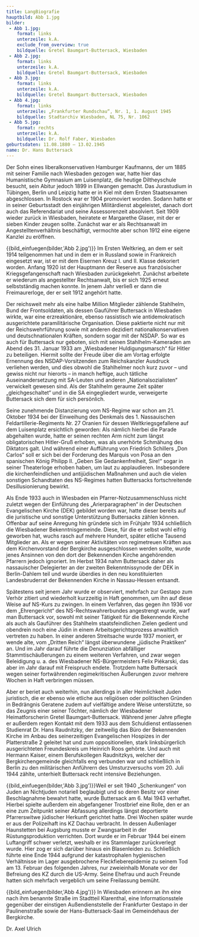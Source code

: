 ```yaml
---
title: LangBiografie
hauptbild: Abb 1.jpg
bilder:
 - Abb 1.jpg:
    format: links
    unterzeile: k.A.
    exclude_from_overview: true
    bildquelle: Gretel Baumgart-Buttersack, Wiesbaden
 - Abb 2.jpg:
    format: links
    unterzeile: k.A.
    bildquelle: Gretel Baumgart-Buttersack, Wiesbaden
 - Abb 3.jpg:
    format: links
    unterzeile: k.A.
    bildquelle: Gretel Baumgart-Buttersack, Wiesbaden
 - Abb 4.jpg:
    format: links
    unterzeile: „Frankfurter Rundschau“, Nr. 1, 1. August 1945 
    bildquelle: Stadtarchiv Wiesbaden, NL 75, Nr. 1062
 - Abb 5.jpg:
    format: rechts
    unterzeile: k.A.
    bildquelle: Dr. Rolf Faber, Wiesbaden
geburtsdaten: 11.08.1880 – 13.02.1945
name: Dr. Hans Buttersack
---
```

Der Sohn eines liberalkonservativen Hamburger Kaufmanns, der um 1885 mit
seiner Familie nach Wiesbaden gezogen war, hatte hier das Humanistische
Gymnasium am Luisenplatz, die heutige Diltheyschule besucht, sein Abitur
jedoch 1899 in Ellwangen gemacht. Das Jurastudium in Tübingen, Berlin
und Leipzig hatte er in Kiel mit dem Ersten Staatsexamen abgeschlossen.
In Rostock war er 1904 promoviert worden. Sodann hatte er in seiner
Geburtsstadt den einjährigen Militärdienst abgeleistet, danach dort auch
das Referendariat und seine Assessorenzeit absolviert. Seit 1909 wieder
zurück in Wiesbaden, heiratete er Margarethe Glaser, mit der er sieben
Kinder zeugen sollte. Zunächst war er als Rechtsanwalt im
Angestelltenverhältnis beschäftigt, vermochte aber schon 1912 eine
eigene Kanzlei zu eröffnen.

{{bild_einfuegen(bilder,'Abb 2.jpg')}}
Im Ersten Weltkrieg, an dem er seit 1914 teilgenommen hat und in dem er
in Russland sowie in Frankreich eingesetzt war, ist er mit dem Eisernen
Kreuz I. und II. Klasse dekoriert worden. Anfang 1920 ist der Hauptmann
der Reserve aus französischer Kriegsgefangenschaft nach Wiesbaden
zurückgekehrt. Zunächst arbeitete er wiederum als angestellter
Rechtsanwalt, bis er sich 1925 erneut selbstständig machen konnte. In
jenem Jahr verließ er dann die Freimaurerloge, der er seit 1912 angehört
hatte.

Der reichsweit mehr als eine halbe Million Mitglieder zählende
Stahlhelm, Bund der Frontsoldaten, als dessen Gauführer Buttersack in
Wiesbaden wirkte, war eine erzreaktionäre, ebenso rassistisch wie
antidemokratisch ausgerichtete paramilitärische Organisation. Diese
paktierte nicht nur mit der Reichswehrführung sowie mit anderen
dezidiert nationalkonservativen und deutschnationalen Kräften, sondern
sogar mit der NSDAP. So war es auch für Buttersack nur geboten, sich mit
seinen Stahlhelm-Kameraden am Abend des 31. Januar 1933 am „Wiesbadener
Huldigungsmarsch“ für Hitler zu beteiligen. Hiermit sollte der Freude
über die am Vortag erfolgte Ernennung des NSDAP-Vorsitzenden zum
Reichskanzler Ausdruck verliehen werden, und dies obwohl die Stahlhelmer
noch kurz zuvor – und gewiss nicht nur hierorts – in manch heftige, auch
tätliche Auseinandersetzung mit SA-Leuten und anderen
„Nationalsozialisten“ verwickelt gewesen sind. Als der Stahlhelm geraume
Zeit später „gleichgeschaltet“ und in die SA eingegliedert wurde,
verweigerte Buttersack sich dem für sich persönlich.

Seine zunehmende Distanzierung vom NS-Regime war schon am 21. Oktober
1934 bei der Einweihung des Denkmals des 1. Nassauischen
Feldartillerie-Regiments Nr. 27 Oranien für dessen Weltkriegsgefallene
auf dem Luisenplatz ersichtlich geworden: Als nämlich hierbei die Parade
abgehalten wurde, hatte er seinen rechten Arm nicht zum längst
obligatorischen Hitler-Gruß erhoben, was als unerhörte Schmähung des
Diktators galt. Und während einer Aufführung von Friedrich Schillers
„Don Carlos“ soll er sich bei der Forderung des Marquis von Posa an den
spanischen König Philipp II. „Geben Sie Gedankenfreiheit, Sire!“ sogar
in seiner Theaterloge erhoben haben, um laut zu applaudieren.
Insbesondere die kirchenfeindlichen und antijüdischen Maßnahmen und auch
die vielen sonstigen Schandtaten des NS-Regimes hatten Buttersacks
fortschreitende Desillusionierung bewirkt.

Als Ende 1933 auch in Wiesbaden ein Pfarrer-Notzusammenschluss nicht
zuletzt wegen der Einführung des „Arierparagraphen“ in der Deutschen
Evangelischen Kirche (DEK) gebildet worden war, hatte dieser bereits auf
die juristische und sonstige Unterstützung Buttersacks zählen können.
Offenbar auf seine Anregung hin gründete sich im Frühjahr 1934
schließlich die Wiesbadener Bekenntnisgemeinde. Diese, für die er selbst
wohl eifrig geworben hat, wuchs rasch auf mehrere Hundert, später
etliche Tausend Mitglieder an. Als er wegen seiner Aktivitäten von
regimetreuen Kräften aus dem Kirchenvorstand der Bergkirche
ausgeschlossen werden sollte, wurde jenes Ansinnen von den dort der
Bekennenden Kirche angehörenden Pfarrern jedoch ignoriert. Im Herbst
1934 nahm Buttersack daher als nassauischer Delegierter an der zweiten
Bekenntnissynode der DEK in Berlin-Dahlem teil und wurde überdies in den
neu konstituierten Landesbruderrat der Bekennenden Kirche in
Nassau-Hessen entsandt.

Spätestens seit jenem Jahr wurde er observiert, mehrfach zur Gestapo zum
Verhör zitiert und wiederholt kurzzeitig in Haft genommen, um ihn auf
diese Weise auf NS-Kurs zu zwingen. In einem Verfahren, das gegen ihn
1936 vor dem „Ehrengericht“ des NS-Rechtswahrerbundes angestrengt wurde,
warf man Buttersack vor, sowohl mit seiner Tätigkeit für die Bekennende
Kirche als auch als Gauführer des Stahlhelm staatsfeindlichen Zielen
gedient und obendrein noch eine Jüdin in einem Arbeitsgerichtsprozess
anwaltlich vertreten zu haben. In einer anderen Streitsache wurde 1937
moniert, er wende alte, vom „Dritten Reich“ längst überwundene „jüdische
Praktiken“ an. Und im Jahr darauf führte die Denunziation abfälliger
Stammtischäußerungen zu einem weiteren Verfahren, und zwar wegen
Beleidigung u. a. des Wiesbadener NS-Bürgermeisters Felix Piékarski, das
aber im Jahr darauf mit Freispruch endete. Trotzdem hatte Buttersack
wegen seiner fortwährenden regimekritischen Äußerungen zuvor mehrere
Wochen in Haft verbringen müssen.

Aber er beriet auch weiterhin, nun allerdings in aller Heimlichkeit
Juden juristisch, die er ebenso wie etliche aus religiösen oder
politischen Gründen in Bedrängnis Geratene zudem auf vielfältige andere
Weise unterstützte, so das Zeugnis einer seiner Töchter, nämlich der
Wiesbadener Heimatforscherin Gretel Baumgart-Buttersack. Während jener
Jahre pflegte er außerdem regen Kontakt mit dem 1933 aus dem Schuldienst
entlassenen Studienrat Dr. Hans Raudnitzky, der zeitweilig das Büro der
Bekennenden Kirche im Anbau des seinerzeitigen Evangelischen Hospizes in
der Platterstraße 2 geleitet hat und zum oppositionellen, stark
linksbürgerlich ausgerichteten Freundeskreis um Heinrich Roos gehörte.
Und auch mit Hermann Kaiser, einem Berufskollegen Raudnitzkys, welcher
der Bergkirchengemeinde gleichfalls eng verbunden war und schließlich in
Berlin zu den militärischen Anführern des Umsturzversuchs vom 20. Juli
1944 zählte, unterhielt Buttersack recht intensive Beziehungen.

{{bild_einfuegen(bilder,'Abb 3.jpg')}}Weil er seit 1940 „Schenkungen“ von Juden an Nichtjuden notariell
beglaubigt und so deren Besitz vor einer Beschlagnahme bewahrt hatte,
wurde Buttersack am 6. Mai 1943 verhaftet. Hierbei spielte außerdem ein
abgefangener Trostbrief eine Rolle, den er an eine zum Zeitpunkt seiner
Abfassung allerdings längst deportierte Pfarrerswitwe jüdischer Herkunft
gerichtet hatte. Drei Wochen später wurde er aus der Polizeihaft ins KZ
Dachau verbracht. In dessen Außenlager Haunstetten bei Augsburg musste
er Zwangsarbeit in der Rüstungsproduktion verrichten. Dort wurde er im
Februar 1944 bei einem Luftangriff schwer verletzt, weshalb er ins
Stammlager zurückverlegt wurde. Hier zog er sich darüber hinaus ein
Blasenleiden zu. Schließlich führte eine Ende 1944 aufgrund der
katastrophalen hygienischen Verhältnisse im Lager ausgebrochene
Fleckfieberepidemie zu seinem Tod am 13. Februar des folgenden Jahres,
nur zweieinhalb Monate vor der Befreiung des KZ durch die US-Army. Seine
Ehefrau und auch Freunde hatten sich mehrfach vergeblich um seine
Freilassung bemüht.

{{bild_einfuegen(bilder,'Abb 4.jpg')}}
In Wiesbaden erinnern an ihn eine nach ihm benannte Straße im Stadtteil
Klarenthal, eine Informationsstele gegenüber der einstigen
Außendienststelle der Frankfurter Gestapo in der Paulinenstraße sowie
der Hans-Buttersack-Saal im Gemeindehaus der Bergkirche.

Dr. Axel Ulrich
